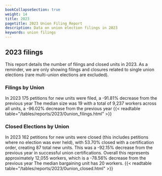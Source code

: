 ```yaml
---
bookCollapseSection: true
weight: 14
title: 2023
pagetitle: 2023 Union Filing Report
description: Data on union election filings in 2023
keywords: union filings
---
```


## 2023 filings

This report details the number of filings and closed units in 2023. As a reminder, we are only showing filings and closures related to single union elections (rare multi-union elections are excluded).

### Filings by Union
In 2023 175 petitions for new units were filed, a -91.81% decrease from the previous year The median size was 19 with a total of 9,237 workers across all units, a -96.02% decrease from the previous year
{{< readtable table="/tables/reports/2023/0union_filings.html" >}}

### Closed Elections by Union
In 2023 162 petitions for new units were closed (this includes petitions where no election was ever held), with 53.70% closed with a certification order, creating 87 total new units. This was a -92.15% decrease from the previous year in successful union certifications. Overall this represents approximately 12,055 workers, which is a -78.56% decrease from the previous year The median bargaining unit has 20 workers.
{{< readtable table="/tables/reports/2023/0union_closed.html" >}}
